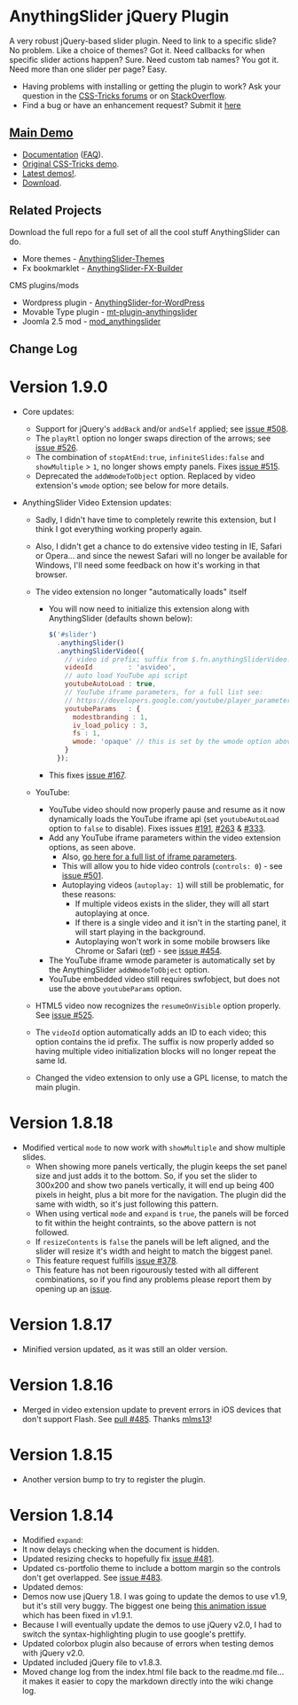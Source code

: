 ﻿# AnythingSlider jQuery Plugin

A very robust jQuery-based slider plugin. Need to link to a specific slide? No problem. Like a choice of themes? Got it. Need callbacks for when specific slider actions happen? Sure. Need custom tab names? You got it. Need more than one slider per page? Easy. 

* Having problems with installing or getting the plugin to work? Ask your question in the [CSS-Tricks forums](http://css-tricks.com/forums/) or on [StackOverflow](http://stackoverflow.com/questions/tagged/anythingslider).
* Find a bug or have an enhancement request? Submit it [here](https://github.com/CSS-Tricks/AnythingSlider/issues)

## [Main Demo](http://css-tricks.github.com/AnythingSlider/)

* [Documentation](https://github.com/CSS-Tricks/AnythingSlider/wiki) ([FAQ](https://github.com/CSS-Tricks/AnythingSlider/wiki/FAQ)).
* [Original CSS-Tricks demo](http://css-tricks.com/examples/AnythingSlider/).
* [Latest demos!](http://css-tricks.github.com/AnythingSlider/).
* [Download](https://github.com/CSS-Tricks/AnythingSlider/zipball/master).

## Related Projects

Download the full repo for a full set of all the cool stuff AnythingSlider can do.

* More themes - [AnythingSlider-Themes](https://github.com/CSS-Tricks/AnythingSlider-Themes)
* Fx bookmarklet - [AnythingSlider-FX-Builder](https://github.com/CSS-Tricks/AnythingSlider-Fx-Builder)

CMS plugins/mods

* Wordpress plugin - [AnythingSlider-for-WordPress](https://github.com/jacobdubail/AnythingSlider-for-WordPress)
* Movable Type plugin - [mt-plugin-anythingslider](https://github.com/meancode/mt-plugin-anythingslider)
* Joomla 2.5 mod - [mod_anythingslider](https://github.com/CSS-Tricks/mod_anythingslider)

## Change Log

# Version 1.9.0

* Core updates:
  * Support for jQuery's `addBack` and/or `andSelf` applied; see [issue #508](https://github.com/CSS-Tricks/AnythingSlider/pull/508).
  * The `playRtl` option no longer swaps direction of the arrows; see [issue #526](https://github.com/CSS-Tricks/AnythingSlider/issues/526).
  * The combination of `stopAtEnd:true`, `infiniteSlides:false` and `showMultiple` > `1`, no longer shows empty panels. Fixes [issue #515](https://github.com/CSS-Tricks/AnythingSlider/issues/515).
  * Deprecated the `addWmodeToObject` option. Replaced by video extension's `wmode` option; see below for more details.

* AnythingSlider Video Extension updates:
  * Sadly, I didn't have time to completely rewrite this extension, but I think I got everything working properly again.
  * Also, I didn't get a chance to do extensive video testing in IE, Safari or Opera... and since the newest Safari will no longer be available for Windows, I'll need some feedback on how it's working in that browser.
  * The video extension no longer "automatically loads" itself
      * You will now need to initialize this extension along with AnythingSlider (defaults shown below):

          ```javascript
          $('#slider')
            .anythingSlider()
            .anythingSliderVideo({
              // video id prefix; suffix from $.fn.anythingSliderVideo.videoIndex
              videoId         : 'asvideo',
              // auto load YouTube api script
              youtubeAutoLoad : true,
              // YouTube iframe parameters, for a full list see:
              // https://developers.google.com/youtube/player_parameters#Parameters
              youtubeParams   : {
                modestbranding : 1,
                iv_load_policy : 3,
                fs : 1,
                wmode: 'opaque' // this is set by the wmode option above, so no need to include it here
              }
            });
          ```

      * This fixes [issue #167](https://github.com/CSS-Tricks/AnythingSlider/issues/167).

  * YouTube:
      * YouTube video should now properly pause and resume as it now dynamically loads the YouTube iframe api (set `youtubeAutoLoad` option to `false` to disable). Fixes issues [#191](https://github.com/CSS-Tricks/AnythingSlider/issues/191), [#263](https://github.com/CSS-Tricks/AnythingSlider/issues/263) &amp; [#333](https://github.com/CSS-Tricks/AnythingSlider/issues/333).
      * Add any YouTube iframe parameters within the video extension options, as seen above.
          * Also, [go here for a full list of iframe parameters](https://developers.google.com/youtube/player_parameters#Parameters).
          * This will allow you to hide video controls (`controls: 0`) - see [issue #501](https://github.com/CSS-Tricks/AnythingSlider/issues/501).
          * Autoplaying videos (`autoplay: 1`) will still be problematic, for these reasons:
              * If multiple videos exists in the slider, they will all start autoplaying at once.
              * If there is a single video and it isn't in the starting panel, it will start playing in the background.
              * Autoplaying won't work in some mobile browsers like Chrome or Safari ([ref](https://developers.google.com/youtube/iframe_api_reference#Autoplay_and_scripted_playback)) - see [issue #454](https://github.com/CSS-Tricks/AnythingSlider/issues/454).
      * The YouTube iframe wmode parameter is automatically set by the AnythingSlider `addWmodeToObject` option.
      * YouTube embedded video still requires swfobject, but does not use the above `youtubeParams` option.
  * HTML5 video now recognizes the `resumeOnVisible` option properly. See [issue #525](https://github.com/CSS-Tricks/AnythingSlider/issues/525).
  * The `videoId` option automatically adds an ID to each video; this option contains the id prefix. The suffix is now properly added so having multiple video initialization blocks will no longer repeat the same Id.
  * Changed the video extension to only use a GPL license, to match the main plugin.

# Version 1.8.18

* Modified vertical `mode` to now work with `showMultiple` and show multiple slides.
  * When showing more panels vertically, the plugin keeps the set panel size and just adds it to the bottom. So, if you set the slider to 300x200 and show two panels vertically, it will end up being 400 pixels in height, plus a bit more for the navigation. The plugin did the same with width, so it's just following this pattern.
  * When using vertical `mode` and `expand` is `true`, the panels will be forced to fit within the height contraints, so the above pattern is not followed.
  * If `resizeContents` is `false` the panels will be left aligned, and the slider will resize it's width and height to match the biggest panel.
  * This feature request fulfills [issue #378](https://github.com/CSS-Tricks/AnythingSlider/issues/378).
  * This feature has not been rigourously tested with all different combinations, so if you find any problems please report them by opening up an [issue](https://github.com/CSS-Tricks/AnythingSlider/issues).

# Version 1.8.17

* Minified version updated, as it was still an older version.

# Version 1.8.16

* Merged in video extension update to prevent errors in iOS devices that don't support Flash. See [pull #485](https://github.com/CSS-Tricks/AnythingSlider/pull/485). Thanks [mlms13](https://github.com/mlms13)!

# Version 1.8.15

* Another version bump to try to register the plugin.

# Version 1.8.14

* Modified `expand`:
 * It now delays checking when the document is hidden.
 * Updated resizing checks to hopefully fix [issue #481](https://github.com/CSS-Tricks/AnythingSlider/issues/481).
* Updated cs-portfolio theme to include a bottom margin so the controls don't get overlapped. See [issue #483](https://github.com/CSS-Tricks/AnythingSlider/issues/483).
* Updated demos:
 * Demos now use jQuery 1.8. I was going to update the demos to use v1.9, but it's still very buggy. The biggest one being [this animation issue](http://bugs.jquery.com/ticket/13183) which has been fixed in v1.9.1.
 * Because I will eventually update the demos to use jQuery v2.0, I had to switch the syntax-highlighting plugin to use google's prettify.
 * Updated colorbox plugin also because of errors when testing demos with jQuery v2.0.
 * Updated included jQuery file to v1.8.3.
 * Moved change log from the index.html file back to the readme.md file... it makes it easier to copy the markdown directly into the wiki change log.
